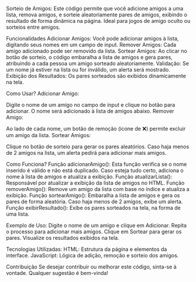 Sorteio de Amigos:
Este código permite que você adicione amigos a uma lista, remova amigos, e sorteie aleatoriamente pares de amigos, exibindo o resultado de forma dinâmica na página.
Ideal para jogos de amigo oculto ou sorteios entre amigos.

Funcionalidades
Adicionar Amigos: Você pode adicionar amigos à lista, digitando seus nomes em um campo de input.
Remover Amigos: Cada amigo adicionado pode ser removido da lista.
Sortear Amigos: Ao clicar no botão de sorteio, o código embaralha a lista de amigos e gera pares, atribuindo a cada pessoa um amigo sorteado aleatoriamente.
Validação: Se um nome já estiver na lista ou for inválido, um alerta será mostrado.
Exibição dos Resultados: Os pares sorteados são exibidos dinamicamente na tela.

Como Usar?
Adicionar Amigo:

Digite o nome de um amigo no campo de input e clique no botão para adicionar.
O nome será adicionado à lista de amigos abaixo.
Remover Amigo:

Ao lado de cada nome, um botão de remoção (ícone de ❌) permite excluir um amigo da lista.
Sortear Amigos:

Clique no botão de sorteio para gerar os pares aleatórios.
Caso haja menos de 2 amigos na lista, um alerta pedirá para adicionar mais amigos.

Como Funciona?
Função adicionarAmigo(): Esta função verifica se o nome inserido é válido e não está duplicado. Caso esteja tudo certo, adiciona o nome à lista de amigos e atualiza a exibição.
Função atualizarLista(): Responsável por atualizar a exibição da lista de amigos no HTML.
Função removerAmigo(): Remove um amigo da lista com base no índice e atualiza a exibição.
Função sortearAmigo(): Embaralha a lista de amigos e gera os pares de forma aleatória. Caso haja menos de 2 amigos, exibe um alerta.
Função exibirResultado(): Exibe os pares sorteados na tela, na forma de uma lista.

Exemplo de Uso:
Digite o nome de um amigo e clique em Adicionar.
Repita o processo para adicionar mais amigos.
Clique em Sortear para gerar os pares.
Visualize os resultados exibidos na tela.

Tecnologias Utilizadas:
HTML: Estrutura da página e elementos da interface.
JavaScript: Lógica de adição, remoção e sorteio dos amigos.

Contribuição
Se desejar contribuir ou melhorar este código, sinta-se à vontade. Qualquer sugestão é bem-vinda!
